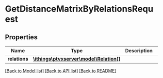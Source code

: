 # GetDistanceMatrixByRelationsRequest

## Properties
Name | Type | Description | Notes
------------ | ------------- | ------------- | -------------
**relations** | [**\ithings\ptvxserver\model\Relation[]**](Relation.md) |  | [optional] 

[[Back to Model list]](../../README.md#documentation-for-models) [[Back to API list]](../../README.md#documentation-for-api-endpoints) [[Back to README]](../../README.md)

